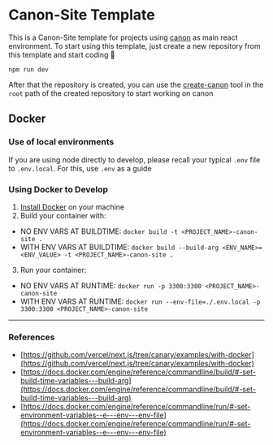 # Canon-Site Template

This is a Canon-Site template for projects using [canon](https://github.com/Datawheel/canon) as main react environment. To start using this template, just create a new repository from this template and start coding 🎉

```
npm run dev
```

After that the repository is created, you can use the [create-canon](https://github.com/Datawheel/canon/tree/master/packages/create-canon) tool in the `root` path of the created repository to start working on canon

## Docker

### Use of local environments

If you are using node directly to develop, please recall your typical `.env` file to `.env.local`. For this, use `.env` as a guide

### Using Docker to Develop

1. [Install Docker](https://docs.docker.com/engine/install/) on your machine
2. Build your container with:
  - NO ENV VARS AT BUILDTIME: `docker build -t <PROJECT_NAME>-canon-site .`
  - WITH ENV VARS AT BUILDTIME: `docker build --build-arg <ENV_NAME>=<ENV_VALUE> -t <PROJECT_NAME>-canon-site .`
3. Run your container: 
  - NO ENV VARS AT RUNTIME: `docker run -p 3300:3300 <PROJECT_NAME>-canon-site`
  - WITH ENV VARS AT RUNTIME: `docker run --env-file=./.env.local -p 3300:3300 <PROJECT_NAME>-canon-site`

---
### References
- [https://github.com/vercel/next.js/tree/canary/examples/with-docker](https://github.com/vercel/next.js/tree/canary/examples/with-docker)
- [https://docs.docker.com/engine/reference/commandline/build/#-set-build-time-variables---build-arg](https://docs.docker.com/engine/reference/commandline/build/#-set-build-time-variables---build-arg)
- [https://docs.docker.com/engine/reference/commandline/run/#-set-environment-variables--e---env---env-file](https://docs.docker.com/engine/reference/commandline/run/#-set-environment-variables--e---env---env-file)
